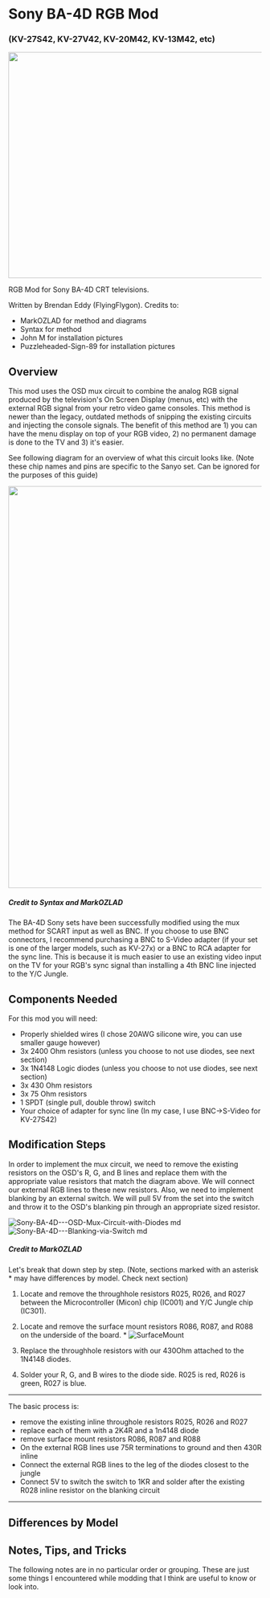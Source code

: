 # Sony BA-4D RGB Mod
### (KV-27S42, KV-27V42, KV-20M42, KV-13M42, etc)

<img src="https://user-images.githubusercontent.com/41927604/166306640-f9bdade9-1c80-46ad-8329-f599bfd9f642.jpeg" width="600" height ="450" />


RGB Mod for Sony BA-4D CRT televisions.

Written by Brendan Eddy (FlyingFlygon). Credits to:
* MarkOZLAD for method and diagrams
* Syntax for method
* John M for installation pictures
* Puzzleheaded-Sign-89 for installation pictures

## Overview

This mod uses the OSD mux circuit to combine the analog RGB signal produced by the television's On Screen Display (menus, etc) with the external RGB signal from your retro video game consoles. This method is newer than the legacy, outdated methods of snipping the existing circuits and injecting the console signals. The benefit of this method are 1) you can have the menu display on top of your RGB video, 2) no permanent damage is done to the TV and 3) it's easier. 

See following diagram for an overview of what this circuit looks like. (Note these chip names and pins are specific to the Sanyo set. Can be ignored for the purposes of this guide)

<img src="https://user-images.githubusercontent.com/41927604/166302867-327fab37-5817-43e2-9fba-3f42af5b9b40.png" width="800" height="800" />

##### Credit to Syntax and MarkOZLAD

The BA-4D Sony sets have been successfully modified using the mux method for SCART input as well as BNC. If you choose to use BNC connectors, I recommend purchasing a BNC to S-Video adapter (if your set is one of the larger models, such as KV-27x) or a BNC to RCA adapter for the sync line. This is because it is much easier to use an existing video input on the TV for your RGB's sync signal than installing a 4th BNC line injected to the Y/C Jungle. 

## Components Needed

For this mod you will need:
* Properly shielded wires (I chose 20AWG silicone wire, you can use smaller gauge however)
* 3x 2400 Ohm resistors (unless you choose to not use diodes, see next section)
* 3x 1N4148 Logic diodes (unless you choose to not use diodes, see next section)
* 3x 430 Ohm resistors
* 3x 75 Ohm resistors
* 1 SPDT (single pull, double throw) switch
* Your choice of adapter for sync line (In my case, I use BNC->S-Video for KV-27S42)

## Modification Steps

In order to implement the mux circuit, we need to remove the existing resistors on the OSD's R, G, and B lines and replace them with the appropriate value resistors that match the diagram above. We will connect our external RGB lines to these new resistors. Also, we need to implement blanking by an external switch. We will pull 5V from the set into the switch and throw it to the OSD's blanking pin through an appropriate sized resistor. 

![Sony-BA-4D---OSD-Mux-Circuit-with-Diodes md](https://user-images.githubusercontent.com/41927604/166327672-9cb0c464-649c-4389-90cd-98dad2a0e45c.png)
![Sony-BA-4D---Blanking-via-Switch md](https://user-images.githubusercontent.com/41927604/166327687-a96b2d13-3066-4fde-b11e-3a17121711c9.png)

##### Credit to MarkOZLAD

Let's break that down step by step. (Note, sections marked with an asterisk * may have differences by model. Check next section)

1. Locate and remove the throughhole resistors R025, R026, and R027 between the Microcontroller (Micon) chip (IC001) and Y/C Jungle chip (IC301).


2. Locate and remove the surface mount resistors R086, R087, and R088 on the underside of the board. *
![SurfaceMount](https://user-images.githubusercontent.com/41927604/166325181-1a3ad6cf-4625-486e-85ea-68a7f084d674.png)

3. Replace the throughhole resistors with our 430Ohm attached to the 1N4148 diodes.

4. Solder your R, G, and B wires to the diode side. R025 is red, R026 is green, R027 is blue.  
___

The basic process is:
- remove the existing inline throughole resistors R025, R026 and R027
- replace each of them with a 2K4R and a 1n4148 diode
- remove surface mount resistors R086, R087 and R088
- On the external RGB lines use 75R terminations to ground and then 430R inline
- Connect the external RGB lines to the leg of the diodes closest to the jungle
- Connect 5V to switch the switch to 1KR and solder after the existing R028 inline resistor on the blanking circuit
___




## Differences by Model

## Notes, Tips, and Tricks

The following notes are in no particular order or grouping. These are just some things I encountered while modding that I think are useful to know or look into.




